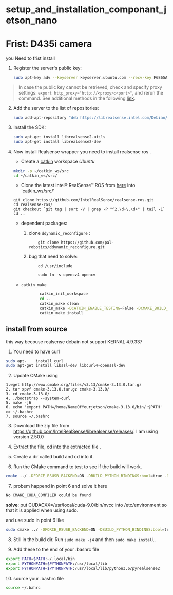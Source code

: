 # setup_and_installation_componant_jetson_nano

# Frist: D435i camera

you Need to frist install 

1. Register the server's public key:

    ```sh
    sudo apt-key adv --keyserver keyserver.ubuntu.com --recv-key F6E65AC044F831AC80A06380C8B3A55A6F3EFCDE || sudo apt-key adv --keyserver hkp://keyserver.ubuntu.com:80 --recv-key F6E65AC044F831AC80A06380C8B3A55A6F3EFCDE
    ```

  > In case the public key cannot be retrieved, check and specify proxy settings: `export http_proxy="http://<proxy>:<port>"`, and rerun the command. See additional methods in the following [link](https://unix.stackexchange.com/questions/361213/unable-to-add-gpg-key-with-apt-key-behind-a-proxy).  


2. Add the server to the list of repositories:

    ```sh
    sudo add-apt-repository "deb https://librealsense.intel.com/Debian/apt-repo $(lsb_release -cs) main" -u
    ```

3. Install the SDK:

    ```sh
    sudo apt-get install librealsense2-utils
    sudo apt-get install librealsense2-dev
    ```

4. Now install Realsense wrapper 
you need to install realsense ros .

 
   - Create a [catkin](http://wiki.ros.org/catkin#Installing_catkin) workspace
   *Ubuntu*
   ```bash
   mkdir -p ~/catkin_ws/src
   cd ~/catkin_ws/src/
   ```

    - Clone the latest Intel&reg; RealSense&trade; ROS from [here](https://github.com/intel-ros/realsense/releases) into 'catkin_ws/src/'
   ```bashrc
   git clone https://github.com/IntelRealSense/realsense-ros.git
   cd realsense-ros/
   git checkout `git tag | sort -V | grep -P "^2.\d+\.\d+" | tail -1`
   cd ..
   ```

   - dependent packages:

        1. clone `ddynamic_reconfigure` :
            ```bashrc
                git clone https://github.com/pal-robotics/ddynamic_reconfigure.git
            ```
        2. bug that need to solve:

            ```bashrc
                cd /usr/include

                sudo ln -s opencv4 opencv
            ```
    - `catkin_make`
        ```bash
                catkin_init_workspace
                cd ..
                catkin_make clean
                catkin_make -DCATKIN_ENABLE_TESTING=False -DCMAKE_BUILD_TYPE=Release
                catkin_make install
        ```

## install from source 
this way becouse realsense debain not support KERNAL 4.9.337

1. You need to have curl 
``` bash
sudo apt-    install curl
sudo apt-get install libssl-dev libcurl4-openssl-dev
```
2. Update CMake using
```
1.wget http://www.cmake.org/files/v3.13/cmake-3.13.0.tar.gz
2. tar xpvf cmake-3.13.0.tar.gz cmake-3.13.0/
3. cd cmake-3.13.0/
4. ./bootstrap --system-curl
5. make -j6
6. echo 'export PATH=/home/NameOfYourjetson/cmake-3.13.0/bin/:$PATH' >> ~/.bashrc
7. source ~/.bashrc
```
3. Download the zip file from https://github.com/IntelRealSense/librealsense/releases/. I am using version 2.50.0

4. Extract the file, cd into the extracted file .

5. Create a dir called build and cd into it.

6. Run the CMake command to test to see if the build will work.
```bash
cmake ../ -DFORCE_RSUSB_BACKEND=ON -DBUILD_PYTHON_BINDINGS:bool=true -DPYTHON_EXECUTABLE=/usr/bin/python3.6 -DCMAKE_BUILD_TYPE=release -DBUILD_EXAMPLES=true -DBUILD_GRAPHICAL_EXAMPLES=true -DBUILD_WITH_CUDA:bool=true
```
7. probem happend in point 6 and solve it here
```
No CMAKE_CUDA_COMPILER could be found
```
**solve**:
put
CUDACXX=/usr/local/cuda-9.0/bin/nvcc
into /etc/environment so that it is applied when using sudo.

and use sudo in point 6 like 
```bash
sudo cmake ../ -DFORCE_RSUSB_BACKEND=ON -DBUILD_PYTHON_BINDINGS:bool=true -DPYTHON_EXECUTABLE=/usr/bin/python3.6 -DCMAKE_BUILD_TYPE=release -DBUILD_EXAMPLES=true -DBUILD_GRAPHICAL_EXAMPLES=true -DBUILD_WITH_CUDA:bool=true
```

8. Still in the build dir. Run ```sudo make -j4``` and then ```sudo make install```.

9. Add these to the end of your .bashrc file

```bash
export PATH=$PATH:~/.local/bin
export PYTHONPATH=$PYTHONPATH:/usr/local/lib
export PYTHONPATH=$PYTHONPATH:/usr/local/lib/python3.6/pyrealsense2
```

10. source your .bashrc file
```bash
source ~/.bahrc
```
